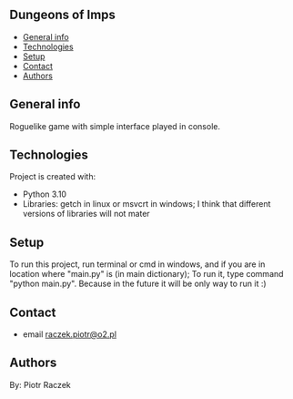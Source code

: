 ## Dungeons of Imps
* [General info](#general-info)
* [Technologies](#technologies)
* [Setup](#setup)
* [Contact](#contact)
* [Authors](#authors)

## General info
Roguelike game with simple interface played in console.
	
## Technologies
Project is created with:
* Python 3.10
* Libraries: getch in linux or msvcrt in windows; I think that different versions of libraries will not mater
	
## Setup
To run this project, run terminal or cmd in windows, and if you are in location where "main.py" is (in main dictionary); To run it, type command "python main.py".
Because in the future it will be only way to run it :)

## Contact
* email raczek.piotr@o2.pl

## Authors
By: Piotr Raczek